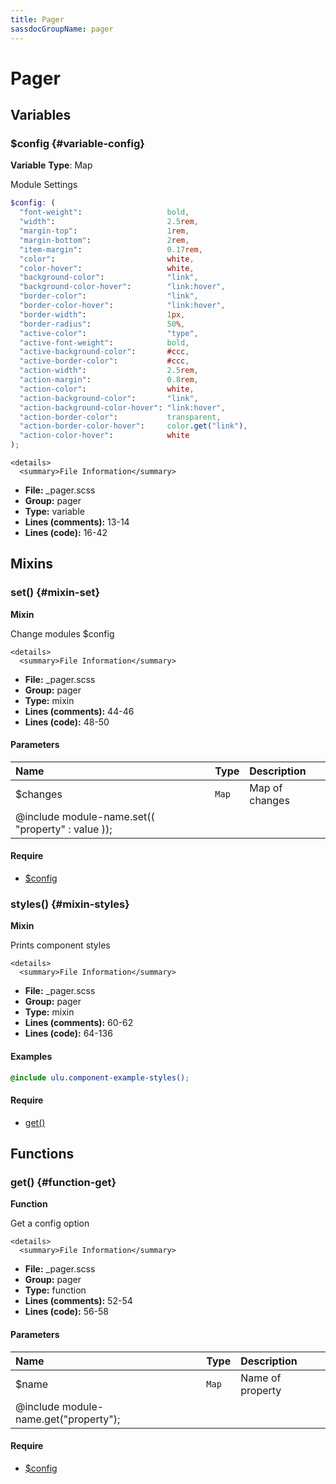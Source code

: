 ```yaml
---
title: Pager
sassdocGroupName: pager
---
```



# Pager





## Variables




<div class="sassdoc-item-header">

###  $config {#variable-config}

  <div class="sassdoc-item-header__labels">
    <span class="tag tag--primary"><strong>Variable</strong></span> <span class="tag"><strong>Type</strong>: Map</span>
  </div>

</div>

  

Module Settings
    
    

``` scss
$config: (
  "font-weight":                   bold,
  "width":                         2.5rem,
  "margin-top":                    1rem,
  "margin-bottom":                 2rem,
  "item-margin":                   0.17rem,
  "color":                         white,
  "color-hover":                   white,
  "background-color":              "link",
  "background-color-hover":        "link:hover",
  "border-color":                  "link",
  "border-color-hover":            "link:hover",
  "border-width":                  1px,
  "border-radius":                 50%,
  "active-color":                  "type",
  "active-font-weight":            bold,
  "active-background-color":       #ccc,
  "active-border-color":           #ccc,
  "action-width":                  2.5rem,
  "action-margin":                 0.8rem,
  "action-color":                  white,
  "action-background-color":       "link",
  "action-background-color-hover": "link:hover",
  "action-border-color":           transparent,
  "action-border-color-hover":     color.get("link"),
  "action-color-hover":            white
);
```
  

    <details>
      <summary>File Information</summary>
- **File:** _pager.scss
- **Group:** pager
- **Type:** variable
- **Lines (comments):** 13-14
- **Lines (code):** 16-42
    </details>
    
  

## Mixins




<div class="sassdoc-item-header">

###  set() {#mixin-set}

  <div class="sassdoc-item-header__labels">
    <span class="tag tag--primary"><strong>Mixin</strong></span>
  </div>

</div>

  

Change modules $config
    
    

    <details>
      <summary>File Information</summary>
- **File:** _pager.scss
- **Group:** pager
- **Type:** mixin
- **Lines (comments):** 44-46
- **Lines (code):** 48-50
    </details>
    

#### Parameters


|Name|Type|Description|
|:--|:--|:--|
|$changes|`Map`|Map of changes
  @include module-name.set(( "property" : value ));|

    

#### Require

- [$config](/sass/components/accordion/#variable-config)
  


<div class="sassdoc-item-header">

###  styles() {#mixin-styles}

  <div class="sassdoc-item-header__labels">
    <span class="tag tag--primary"><strong>Mixin</strong></span>
  </div>

</div>

  

Prints component styles
    
    

    <details>
      <summary>File Information</summary>
- **File:** _pager.scss
- **Group:** pager
- **Type:** mixin
- **Lines (comments):** 60-62
- **Lines (code):** 64-136
    </details>
    

#### Examples

      


``` scss
@include ulu.component-example-styles();
```
  

      

#### Require

- [get()](/sass/components/accordion/#function-get)
  
  

## Functions




<div class="sassdoc-item-header">

###  get() {#function-get}

  <div class="sassdoc-item-header__labels">
    <span class="tag tag--primary"><strong>Function</strong></span>
  </div>

</div>

  

Get a config option
    
    

    <details>
      <summary>File Information</summary>
- **File:** _pager.scss
- **Group:** pager
- **Type:** function
- **Lines (comments):** 52-54
- **Lines (code):** 56-58
    </details>
    

#### Parameters


|Name|Type|Description|
|:--|:--|:--|
|$name|`Map`|Name of property
  @include module-name.get("property");|

    

#### Require

- [$config](/sass/components/accordion/#variable-config)
  
  
  